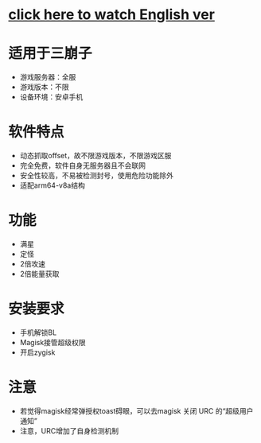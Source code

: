 # [click here to watch English ver](README_en.md)  

# 适用于三崩子
* 游戏服务器：全服
* 游戏版本：不限
* 设备环境：安卓手机

# 软件特点
* 动态抓取offset，故不限游戏版本，不限游戏区服
* 完全免费，软件自身无服务器且不会联网
* 安全性较高，不易被检测封号，使用危险功能除外
* 适配arm64-v8a结构

# 功能
* 满星
* 定怪
* 2倍攻速
* 2倍能量获取

# 安装要求
* 手机解锁BL
* Magisk接管超级权限
* 开启zygisk


# 注意

* 若觉得magisk经常弹授权toast碍眼，可以去magisk 关闭 URC 的“超级用户通知”
* 注意，URC增加了自身检测机制

